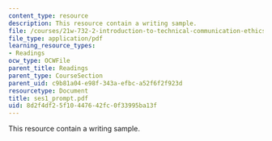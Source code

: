 ```yaml
---
content_type: resource
description: This resource contain a writing sample.
file: /courses/21w-732-2-introduction-to-technical-communication-ethics-in-science-and-technology-fall-2006/8d2f4df25f10447642fc0f33995ba13f_ses1_prompt.pdf
file_type: application/pdf
learning_resource_types:
- Readings
ocw_type: OCWFile
parent_title: Readings
parent_type: CourseSection
parent_uid: c9b81a04-e98f-343a-efbc-a52f6f2f923d
resourcetype: Document
title: ses1_prompt.pdf
uid: 8d2f4df2-5f10-4476-42fc-0f33995ba13f
---
```

This resource contain a writing sample.

